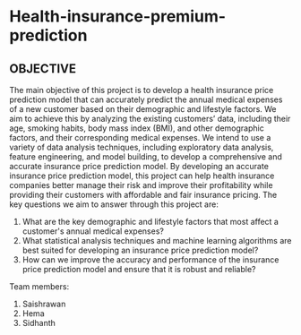 # Health-insurance-premium-prediction

## OBJECTIVE
The main objective of this project is to develop a health insurance price prediction model that can accurately predict the annual medical expenses of a new customer based on their demographic and lifestyle factors. We aim to achieve this by analyzing the existing customers’ data, including their age, smoking habits, body mass index (BMI), and other demographic factors, and their corresponding medical expenses.
We intend to use a variety of data analysis techniques, including exploratory data analysis, feature engineering, and model building, to develop a comprehensive and accurate insurance price prediction model. By developing an accurate insurance price prediction model, this project can help health insurance companies better manage their risk and improve their profitability while providing their customers with affordable and fair insurance pricing.
The key questions we aim to answer through this project are:
1) What are the key demographic and lifestyle factors that most affect a customer's annual medical expenses?
2) What statistical analysis techniques and machine learning algorithms are best suited for developing an insurance price prediction model?
3) How can we improve the accuracy and performance of the insurance price prediction model and ensure that it is robust and reliable?


Team members:
1. Saishrawan
2. Hema
3. Sidhanth



